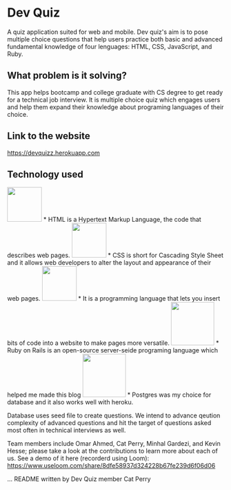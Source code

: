 # Dev Quiz

A quiz application suited for web and mobile. Dev quiz's aim is to pose multiple choice questions that help users practice both basic and advanced fundamental knowledge of four lenguages: HTML, CSS, JavaScript, and Ruby. 

## What problem is it solving?
This app helps bootcamp and college graduate with CS degree to get ready for a technical job interview. It is multiple choice quiz which engages users and help them expand their knowledge about programing languages of their choice. 

## Link to the website
https://devquizz.herokuapp.com

## Technology used

<img src="http://www.asti.co.in/wp-content/uploads/2017/01/html_icon.png"  width="80px">
* HTML is a Hypertext Markup Language, the code that describes web pages.

<img src="http://icons.iconarchive.com/icons/graphics-vibe/developer/256/css-icon.png"  width="80px">
* CSS is short for Cascading Style Sheet and it allows web developers to alter the layout and appearance of their web pages.

<img src="https://cms-assets.tutsplus.com/uploads/users/34/posts/26194/preview_image/javascript.png"  width="80px">
* It is a programming language that lets you insert bits of code into a website to make pages more versatile.

<img src="https://upload.wikimedia.org/wikipedia/commons/thumb/6/62/Ruby_On_Rails_Logo.svg/1200px-Ruby_On_Rails_Logo.svg.png"  width="100px">
* Ruby on Rails is an open-source server-seide programing language which helped me made this blog

<img src="https://images.g2crowd.com/uploads/product/image/social_landscape/social_landscape_1489695931/postgresql.png"  width="100px">
* Postgres was my choice for database and it also works well with heroku.



Database uses seed file to create questions. We intend to advance qeution complexity of advanced questions and hit the target of questions asked most often in technical interviews as well. 

Team members include Omar Ahmed, Cat Perry, Minhal Gardezi, and Kevin Hesse; please take a look at the contributions to learn more about each of us. See a demo of it here (recorderd using Loom):
https://www.useloom.com/share/8dfe58937d324228b67fe239d6f06d06


...
README written by Dev Quiz member Cat Perry
